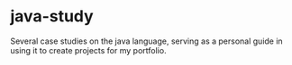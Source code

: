 # java-study
Several case studies on the java language, serving as a personal guide in using it to create projects for my portfolio.
